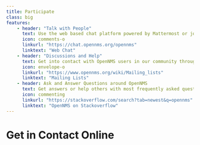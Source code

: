 ```yaml
---
title: Participate
class: big
features:
    - header: "Talk with People"
      text: Use the web based chat platform powered by Mattermost or join with IRC on freenode.org and join "#opennms".
      icon: comments-o
      linkurl: "https://chat.opennms.org/opennms"
      linktext: "Web Chat"
    - header: "Discussions and Help"
      text: Get into contact with OpenNMS users in our community through our topic-driven mailing lists.
      icon: envelope-o
      linkurl: "https://www.opennms.org/wiki/Mailing_lists"
      linktext: "Mailing Lists"
    - header: Ask and Answer Questions around OpenNMS
      text: Get answers or help others with most frequently asked questions and see how you can use OpenNMS in several use cases.
      icon: commenting
      linkurl: "https://stackoverflow.com/search?tab=newest&q=opennms"
      linktext: "OpenNMS on Stackoverflow"
---
```


# Get in Contact Online
